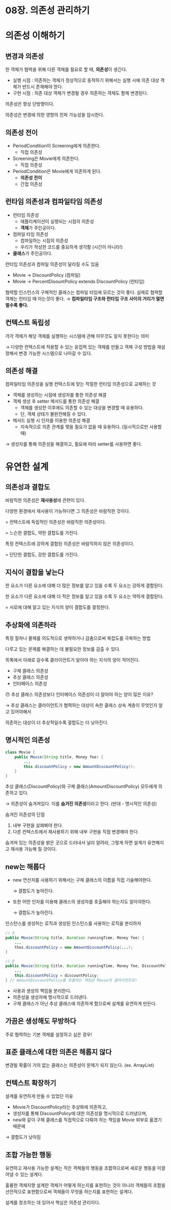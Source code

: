 # 08장. 의존성 관리하기

# 의존성 이해하기

## 변경과 의존성

한 객체가 협력을 위해 다른 객체를 필요로 할 때, **의존성**이 생긴다.

- 실행 시점 : 의존하는 객체가 정상적으로 동작하기 위해서는 실행 시에 의존 대상 객체가 반드시 존재해야 한다.
- 구현 시점 : 의존 대상 객체가 변경될 경우 의존하는 객체도 함께 변경된다.

의존성은 항상 단방향이다.

의존성은 변경에 의한 영향의 전파 가능성을 암시한다.

## 의존성 전이

- PeriodCondition이 Screening에게 의존한다.
    - 직접 의존성
- Screening은 Movie에게 의존한다.
    - 직접 의존성
- PeriodCondition은 Movie에게 의존하게 된다.
    - **의존성 전이**
    - 간접 의존성

## 런타임 의존성과 컴파일타임 의존성

- 런타임 의존성
    - 애플리케이션이 실행되는 시점의 의존성
    - **객체**가 주인공이다.
- 컴파일 타임 의존성
    - 컴파일하는 시점의 의존성
    - 우리가 작성한 코드를 중요하게 생각함 (시간이 아니라!)
- **클래스**가 주인공이다.

런타임 의존성과 컴파일 의존성이 달라질 수도 있음

- Movie → DiscountPolicy (컴파일)
- Movie → PercentDisountPolicy extends DiscountPolicy (런타임)

협력할 인스턴스의 구체적인 클래스는 컴파일 타임에 모르는 것이 좋다. 실제로 협력할 객체는 런타임 때 아는것이 좋다. → **컴파일타임 구조와 런타임 구조 사이의 거리가 멀면 멀수록 좋다.**

## 컨텍스트 독립성

걱각 객체가 해당 객체를 실행하는 시스템에 관해 아무것도 알지 못한다는 의미

→ 다양한 컨텍스트에 적용할 수 있는 응집력 있는 객체를 만들고 객체 구성 방법을 재설정해서 변경 가능한 시스템으로 나아갈 수 있다.

## 의존성 해결

컴파일타임 의존성을 실행 컨텍스트에 맞는 적절한 런타임 의존성으로 교체하는 것

- 객체를 생성하는 시점에 생성자를 통한 의존성 해결
- 객체 생성 후 setter 메서드를 통한 의존성 해결
    - 객체를 생성한 이후에도 의존할 수 있는 대상을 변경할 때 유용하다.
    - 단, 객체 상태가 불완전해질 수 있다.
- 메서드 실행 시 인자를 이용한 의존성 해결
    - 지속적으로 의존 관계를 맺을 필요가 없을 때 유용하다. (일시적으로만 사용할 때)

→ 생성자를 통해 의존성을 해결하고, 필요에 따라 setter를 사용하면 좋다.

# 유연한 설계

## 의존성과 결합도

바람직한 의존성은 **재사용성**에 관련이 있다.

다양한 환경에서 재사용이 가능하다면 그 의존성은 바람직한 것이다.

= 컨텍스트에 독립적인 의존성은 바람직한 의존성이다.

= 느슨한 결합도, 약한 결합도를 가진다.

특정 컨텍스트에 강하게 결합된 의존성은 바람직하지 않은 의존성이다.

= 단단한 결합도, 강한 결합도를 가진다.

## 지식이 결합을 낳는다

한 요소가 다른 요소에 대해 더 많은 정보를 알고 있을 수록 두 요소는 강하게 결합된다.

한 요소가 다른 요소에 대해 더 적은 정보를 알고 있을 수록 두 요소는 약하게 결합된다.

= 서로에 대해 알고 있는 지식의 양이 결합도를 결정한다.

## 추상화에 의존하라

특정 절차나 물체를 의도적으로 생략하거나 감춤으로써 복잡도를 극복하는 방법

다루고 있는 문제를 해결하는 데 불필요한 정보를 감출 수 있다.

목록에서 아래로 갈수록 클라이언트가 알아야 하는 지식의 양이 적어진다.

- 구체 클래스 의존성
- 추상 클래스 의존성
- 인터페이스 의존성

😯 추상 클래스 의존성보다 인터페이스 의존성이 더 알아야 하는 양이 많은 이유?

→ 추상 클래스는 클라이언트가  협력하는 대상이 속한 클래스 상속 계층이 무엇인지 알고 있어야해서

의존하는 대상이 더 추상적일수록 결합도는 더 낮아진다.

## 명시적인 의존성

```java
class Movie {
	public Movie(String title, Money fee) {
		...
		this.discountPolicy = new AmountDiscountPolicy();
	}
}
```

추상 클래스(DiscountPolicy)와 구체 클래스(AmountDiscountPolicy) 모두에게 의존하고 있다. 

→ 의존성이 숨겨져있다. 이를 **숨겨진 의존성**이라고 한다. (반대 - 명시적인 의존성)

숨겨진 의존성의 단점

1. 내부 구현을 살펴봐야 한다.
2. 다른 컨텍스트에서 재사용하기 위해 내부 구현을 직접 변경해야 한다.

숨겨져 있는 의존성을 밝은 곳으로 드러내서 널리 알려라, 그렇게 하면 설계가 유연해지고 재사용 가능해 질 것이다.

## new는 해롭다

- new 연산자를 사용하기 위해서는 구체 클래스의 이름을 직접 기술해야한다.

    → 결합도가 높아진다.

- 또한 어떤 인자를 이용해 클래스의 생성자를 호출해야 하는지도 알아야한다.

    → 결합도가 높아진다.

인스턴스를 생성하는 로직과 생성된 인스턴스를 사용하는 로직을 분리하자

```java
// X
public Movie(String title, Duration runningTime, Money fee) {
	...
	thos.discountPolicy = new AmountDiscountPolicy(...);
}

// O
public Movie(String title, Duration runningTime, Money fee, DiscountPolicy discountPolicy) {
	...
	this.discountPolicy = discountPolicy;
} // AmountDiscountPolicy를 호출하는 책임은 Movie의 클라이언트로!

```

- 사용과 생성의 책임을 분리한다.
- 의존성을 생성자에 명시적으로 드러낸다.
- 구체 클래스가 아닌 추상 클래스에 의존하게 함으로써 설계를 유연하게 만든다.

## 가끔은 생성해도 무방하다

주로 협력하는 기본 객체를 설정하고 싶은 경우!

## 표준 클래스에 대한 의존은 해롭지 않다

변경될 확률이 거의 없는 클래스는 의존성이 문제가 되지 않는다. (ex. ArrayList)

## 컨텍스트 확장하기

설계를 유연하게 만들 수 있었던 이유

- Movie가 DiscountPolicy라는 추상화에 의존하고,
- 생성자를 통해 DiscountPolicy에 대한 의존성을 명시적으로 드러냈으며,
- new와 같이 구체 클래스를 직접적으로 다뤄야 하는 책임을 Movie 외부로 옮겼기 때문에

→ 결합도가 낮아짐

## 조합 가능한 행동

유연하고 재사용 가능한 설계는 작은 객체들의 행동을 조합하으로써 새로운 행동을 이끌어낼 수 있는 설계다.

훌륭한 객체지향 설계란 객체가 어떻게 하는지를 표현하는 것이 아니라 객체들의 조합을 선언적으로 표현함으로써 객체들이 무엇을 하는지를 표현하는 설계다.

설계를 창조하는 데 있어서 핵심은 의존성 관리이다.
